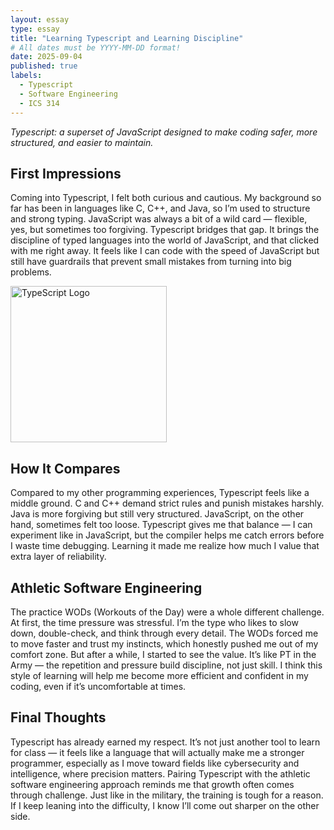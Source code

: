 ```yaml
---
layout: essay
type: essay
title: "Learning Typescript and Learning Discipline"
# All dates must be YYYY-MM-DD format!
date: 2025-09-04
published: true
labels:
  - Typescript
  - Software Engineering
  - ICS 314
---
```

*Typescript: a superset of JavaScript designed to make coding safer, more structured, and easier to maintain.*

## First Impressions  

Coming into Typescript, I felt both curious and cautious. My background so far has been in languages like C, C++, and Java, so I’m used to structure and strong typing. JavaScript was always a bit of a wild card — flexible, yes, but sometimes too forgiving. Typescript bridges that gap. It brings the discipline of typed languages into the world of JavaScript, and that clicked with me right away. It feels like I can code with the speed of JavaScript but still have guardrails that prevent small mistakes from turning into big problems.  

<div class="text-center p-3">
  <img src="../img/typescript-logo.png" alt="TypeScript Logo" width="250px" class="img-thumbnail">
</div>

## How It Compares  

Compared to my other programming experiences, Typescript feels like a middle ground. C and C++ demand strict rules and punish mistakes harshly. Java is more forgiving but still very structured. JavaScript, on the other hand, sometimes felt too loose. Typescript gives me that balance — I can experiment like in JavaScript, but the compiler helps me catch errors before I waste time debugging. Learning it made me realize how much I value that extra layer of reliability.  

## Athletic Software Engineering  

The practice WODs (Workouts of the Day) were a whole different challenge. At first, the time pressure was stressful. I’m the type who likes to slow down, double-check, and think through every detail. The WODs forced me to move faster and trust my instincts, which honestly pushed me out of my comfort zone. But after a while, I started to see the value. It’s like PT in the Army — the repetition and pressure build discipline, not just skill. I think this style of learning will help me become more efficient and confident in my coding, even if it’s uncomfortable at times.  

## Final Thoughts  

Typescript has already earned my respect. It’s not just another tool to learn for class — it feels like a language that will actually make me a stronger programmer, especially as I move toward fields like cybersecurity and intelligence, where precision matters. Pairing Typescript with the athletic software engineering approach reminds me that growth often comes through challenge. Just like in the military, the training is tough for a reason. If I keep leaning into the difficulty, I know I’ll come out sharper on the other side.  
